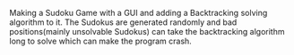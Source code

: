 Making a Sudoku Game with a GUI and adding a Backtracking solving algorithm to it. 
The Sudokus are generated randomly and bad positions(mainly unsolvable Sudokus) can take the backtracking algorithm long to solve which can make the program crash.
